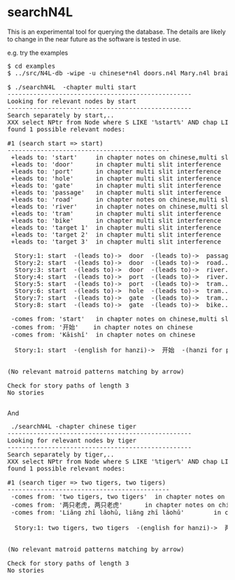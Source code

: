 
# searchN4L

This is an experimental tool for querying the database. The details
are likely to change in the near future as the software is tested in use.

e.g. try the examples
<pre>
$ cd examples
$ ../src/N4L-db -wipe -u chinese*n4l doors.n4l Mary.n4l brains.n4l

$ ./searchN4L  -chapter multi start 
--------------------------------------------------
Looking for relevant nodes by start
--------------------------------------------------
Search separately by start,..
XXX select NPtr from Node where S LIKE '%start%' AND chap LIKE '%multi%'
found 1 possible relevant nodes:

#1 (search start => start)
--------------------------------------------
 +leads to: 'start'     in chapter notes on chinese,multi slit interference
 +leads to: 'door'      in chapter multi slit interference
 +leads to: 'port'      in chapter multi slit interference
 +leads to: 'hole'      in chapter multi slit interference
 +leads to: 'gate'      in chapter multi slit interference
 +leads to: 'passage'   in chapter multi slit interference
 +leads to: 'road'      in chapter notes on chinese,multi slit interference
 +leads to: 'river'     in chapter notes on chinese,multi slit interference
 +leads to: 'tram'      in chapter multi slit interference
 +leads to: 'bike'      in chapter multi slit interference
 +leads to: 'target 1'  in chapter multi slit interference
 +leads to: 'target 2'  in chapter multi slit interference
 +leads to: 'target 3'  in chapter multi slit interference

  Story:1: start  -(leads to)->  door  -(leads to)->  passage...
  Story:2: start  -(leads to)->  door  -(leads to)->  road...
  Story:3: start  -(leads to)->  door  -(leads to)->  river...
  Story:4: start  -(leads to)->  port  -(leads to)->  river...
  Story:5: start  -(leads to)->  port  -(leads to)->  tram...
  Story:6: start  -(leads to)->  hole  -(leads to)->  tram...
  Story:7: start  -(leads to)->  gate  -(leads to)->  tram...
  Story:8: start  -(leads to)->  gate  -(leads to)->  bike...

 -comes from: 'start'   in chapter notes on chinese,multi slit interference
 -comes from: '开始'    in chapter notes on chinese
 -comes from: 'Kāishǐ'  in chapter notes on chinese

  Story:1: start  -(english for hanzi)->  开始  -(hanzi for pinyin)->  Kāishǐ...


(No relevant matroid patterns matching by arrow)

Check for story paths of length 3
No stories

</pre>

And

<pre>
 ./searchN4L -chapter chinese tiger
--------------------------------------------------
Looking for relevant nodes by tiger
--------------------------------------------------
Search separately by tiger,..
XXX select NPtr from Node where S LIKE '%tiger%' AND chap LIKE '%chinese%'
found 1 possible relevant nodes:

#1 (search tiger => two tigers, two tigers)
--------------------------------------------
 -comes from: 'two tigers, two tigers'  in chapter notes on chinese
 -comes from: '两只老虎, 两只老虎'      in chapter notes on chinese
 -comes from: 'Liǎng zhī lǎohǔ, liǎng zhī lǎohǔ'        in chapter notes on chinese

  Story:1: two tigers, two tigers  -(english for hanzi)->  两只老虎, 两只老虎  -(hanzi for pinyin)->  Liǎng zhī lǎohǔ, liǎng zhī lǎohǔ...


(No relevant matroid patterns matching by arrow)

Check for story paths of length 3
No stories
</pre>